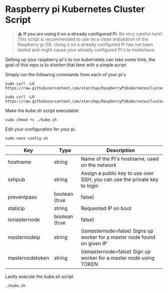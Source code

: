 # Raspberry pi Kubernetes Cluster Script

> :warning: **If you are using it on a already configured Pi**: Be very careful here!
This script is recommended to use on a clean installation of the Raspberry pi OS. Using it on a already configured Pi has not been tested and might cause your already configured Pi's to misbehave.

Setting up your raspberry pi's to run kubernetes can take some time, the goal of this repo is to shorten that time with a simple script

Simply run the following commands from each of your pi's

```console
sudo curl -LO https://raw.githubusercontent.com/starchap/RaspberryPiKubernetesClusterScript/master/kube.sh
```

```console
sudo curl -LO https://raw.githubusercontent.com/starchap/RaspberryPiKubernetesClusterScript/master/config.sh
```

Make the kube.sh script executable

```console
sudo chmod +x ./kube.sh
```

Edit your configuration for your pi.

```console
sudo nano config.sh
```

| Key             | Type                   | Description                                                                                                                 |
|-----------------|------------------------|-----------------------------------------------------------------------------------------------------------------------------|
| hostname        | string                 | Name of the Pi's hostname, used on the network                                                                              |
| sshpub          | string                 | Assign a public key to use over SSH, you can use the private key to login                                                   |
| preventpass     | boolean (true | false) | Prevent ssh login using password, you must use the private key to login                                                     |
| staticip        | string                 | Requested IP on boot                                                                                                        |
| ismasternode    | boolean (true | false) | Configure the Pi as a master node or worker node, in the kubernetes cluster                                                 |
| masternodeip    | string                 | (ismasternode=false) Signs up worker for a master node found on given IP                                                    |
| masternodetoken | string                 | (ismasternode=false) Sign up worker for a master node using TOKEN                                                           |


Lastly execute the kube.sh script

```console
./kube.sh
```
